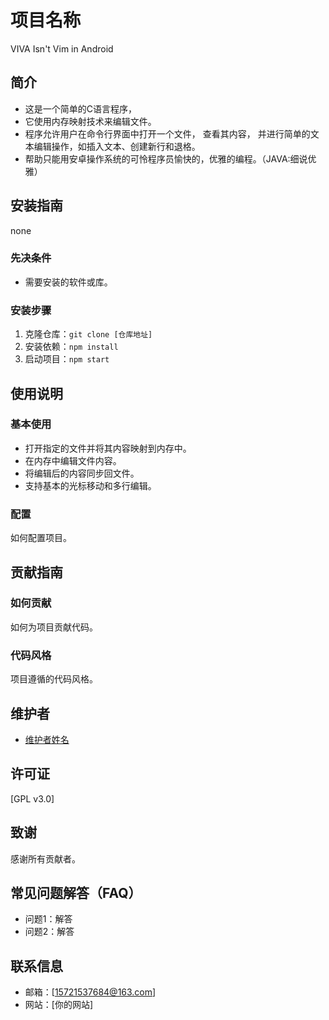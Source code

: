 # 项目名称
VIVA Isn't Vim in Android

## 简介
- 这是一个简单的C语言程序，
- 它使用内存映射技术来编辑文件。
- 程序允许用户在命令行界面中打开一个文件，
查看其内容，
并进行简单的文本编辑操作，如插入文本、创建新行和退格。
- 帮助只能用安卓操作系统的可怜程序员愉快的，优雅的编程。（JAVA:细说优雅）

## 安装指南
none
### 先决条件
- 需要安装的软件或库。

### 安装步骤
1. 克隆仓库：`git clone [仓库地址]`
2. 安装依赖：`npm install`
3. 启动项目：`npm start`

## 使用说明
### 基本使用
- 打开指定的文件并将其内容映射到内存中。
- 在内存中编辑文件内容。
- 将编辑后的内容同步回文件。
- 支持基本的光标移动和多行编辑。

### 配置
如何配置项目。

## 贡献指南
### 如何贡献
如何为项目贡献代码。

### 代码风格
项目遵循的代码风格。

## 维护者
- [维护者姓名](链接)

## 许可证
[GPL v3.0]

## 致谢
感谢所有贡献者。

## 常见问题解答（FAQ）
- 问题1：解答
- 问题2：解答

## 联系信息
- 邮箱：[15721537684@163.com]
- 网站：[你的网站]
